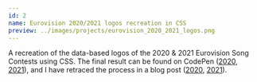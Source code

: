 ```yaml
---
id: 2
name: Eurovision 2020/2021 logos recreation in CSS
preview: ../images/projects/eurovision_2020_2021_logos.png
---
```

A recreation of the data-based logos of the 2020 & 2021 Eurovision Song Contests using CSS. The final result can be found on CodePen ([2020](https://codepen.io/CorentinDautreme/pen/PowpmVe), [2021](https://codepen.io/CorentinDautreme/pen/MWjyjRv)), and I have retraced the process in a blog post ([2020](../Recreating-The-2020-Eurovision-Logo-Using-Css/), [2021](../Recreating-The-2021-Eurovision-Logo-Using-Css/)).
